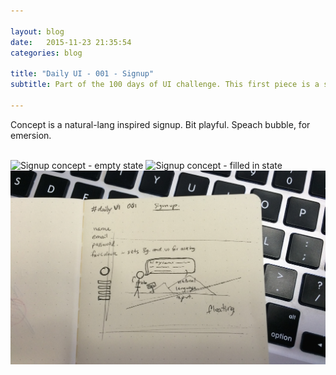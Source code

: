 ```yaml
---

layout: blog
date:   2015-11-23 21:35:54
categories: blog

title: "Daily UI - 001 - Signup"
subtitle: Part of the 100 days of UI challenge. This first piece is a signup concept.

---
```


Concept is a natural-lang inspired signup. Bit playful. Speach bubble, for emersion. 

<br>

<img class="item w1" src="../img/dailyui/001-signup-empty.png" alt="Signup concept - empty state"/>
<img class="item w1" src="../img/dailyui/001-signup-filled.png" alt="Signup concept - filled in state"/>
<img class="item w1" src="../img/dailyui/001-signup-sketch.jpg" alt="Signup concept - quick paper sketch"/>